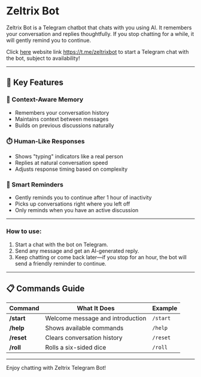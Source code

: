 # Zeltrix Bot

Zeltrix Bot is a Telegram chatbot that chats with you using AI. It remembers your conversation and replies thoughtfully. If you stop chatting for a while, it will gently remind you to continue.

Click [here](https://t.me/zeltrixbot) website link https://t.me/zeltrixbot to start a Telegram chat with the bot, subject to availability!

---

## 🌟 Key Features

### 🧠 Context-Aware Memory
- Remembers your conversation history
- Maintains context between messages
- Builds on previous discussions naturally

### ⏱️ Human-Like Responses
- Shows "typing" indicators like a real person
- Replies at natural conversation speed
- Adjusts response timing based on complexity

### 🔔 Smart Reminders
- Gently reminds you to continue after 1 hour of inactivity
- Picks up conversations right where you left off
- Only reminds when you have an active discussion

---

### How to use:
1. Start a chat with the bot on Telegram.
2. Send any message and get an AI-generated reply.
3. Keep chatting or come back later—if you stop for an hour, the bot will send a friendly reminder to continue.

---

## 📋 Commands Guide

| Command | What It Does | Example |
|---------|--------------|---------|
| **/start** | Welcome message and introduction | `/start` |
| **/help** | Shows available commands | `/help` |
| **/reset** | Clears conversation history | `/reset` |
| **/roll** | Rolls a six-sided dice | `/roll` |

---

Enjoy chatting with Zeltrix Telegram Bot!